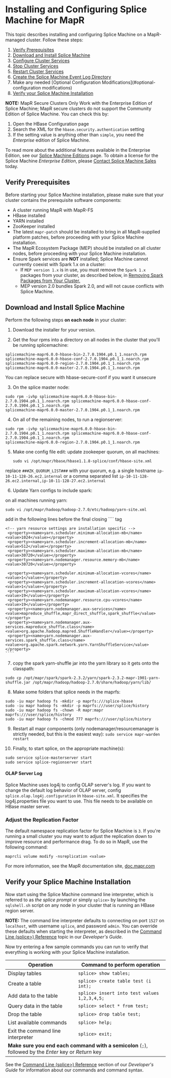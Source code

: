 
# Installing and Configuring Splice Machine for MapR

This topic describes installing and configuring Splice Machine on a
MapR-managed cluster. Follow these steps:

1. [Verify Prerequisites](#verify-prerequisites)
2. [Download and Install Splice Machine](#download-and-install-splice-machine)
3. [Configure Cluster Services](#configure-cluster-services)
4. [Stop Cluster Services](#stop-cluster-services)
5. [Restart Cluster Services](#restart-cluster-services)
6. [Create the Splice Machine Event Log Directory](#create-the-splice-machine-event-log-directory)
7. Make any needed [Optional Configuration Modifications](#optional-configuration modifications)
8. [Verify your Splice Machine Installation](#verify-your-Splice-Machine-installation)

**NOTE:** MapR Secure Clusters Only Work with the Enterprise Edition of Splice Machine;
MapR secure clusters do not support the Community Edition of Splice Machine. You can check this by:

1. Open the HBase Configuration page
2. Search the XML for the `hbase.security.authentication` setting
3. If the setting value is anything other than `simple`, you need the
   *Enterprise* edition of Splice Machine.

To read more about the additional features available in the Enterprise
Edition, see our [Splice Machine Editions](https://doc.splicemachine.com/notes_editions.html) page. To obtain a license for the Splice Machine *Enterprise Edition*, please [Contact Splice Machine Sales](http://www.splicemachine.com/company/contact-us/) today.

## Verify Prerequisites

Before starting your Splice Machine installation, please make sure that
your cluster contains the prerequisite software components:

* A cluster running MapR with MapR-FS
* HBase installed
* YARN installed
* ZooKeeper installed
* The latest `mapr-patch` should be installed to bring in all
  MapR-supplied platform patches, before proceeding with your Splice
  Machine installation.
* The MapR Ecosystem Package (MEP) should be installed on all cluster
  nodes, before proceeding with your Splice Machine installation.
* Ensure Spark services are **NOT** installed; Splice Machine cannot
  currently coexist with Spark 1.x on a cluster:
  * If `MEP version 1.x` is in use, you must remove the `Spark 1.x`
    packages from your cluster, as described below, in [Removing Spark
    Packages from Your Cluster.](#Removing)
  * MEP version 2.0 bundles Spark 2.0, and will not cause conflicts with
    Splice Machine.

## Download and Install Splice Machine

Perform the following steps **on each node**
in your cluster:

1. Download the installer for your version.

2. Get the four rpms into a directory on all nodes in the cluster that you'll be running splicemachine:

 ````
splicemachine-mapr6.0.0-hbase-bin-2.7.0.1904.p0.1_1.noarch.rpm
splicemachine-mapr6.0.0-hbase-conf-2.7.0.1904.p0.1_1.noarch.rpm
splicemachine-mapr6.0.0-region-2.7.0.1904.p0.1_1.noarch.rpm
splicemachine-mapr6.0.0-master-2.7.0.1904.p0.1_1.noarch.rpm
 ````
You can replace secure with hbase-secure-conf if you want it unsecure

3. On the splice master node:
 ````
sudo rpm -ivhp splicemachine-mapr6.0.0-hbase-bin-2.7.0.1904.p0.1_1.noarch.rpm splicemachine-mapr6.0.0-hbase-conf-2.7.0.1904.p0.1_1.noarch.rpm
splicemachine-mapr6.0.0-master-2.7.0.1904.p0.1_1.noarch.rpm
 ````

4. On all of the remaining nodes, to run a regionserver:
 ````
 sudo rpm -ivhp splicemachine-mapr6.0.0-hbase-bin-2.7.0.1904.p0.1_1.noarch.rpm splicemachine-mapr6.0.0-hbase-conf-2.7.0.1904.p0.1_1.noarch.rpm
 splicemachine-mapr6.0.0-region-2.7.0.1904.p0.1_1.noarch.rpm
 ````

5. Make one config file edit: update zookeeper quorum, on all machines:
   ````
   sudo vi /opt/mapr/hbase/hbase1.1.8-splice/conf/hbase-site.xml
   ````
replace `###ZK_QUORUM_LIST###` with your quorum, e.g. a single hostname
  `ip-10-11-128-26.ec2.internal`
or a comma separated list
  `ip-10-11-128-26.ec2.internal,ip-10-11-128-27.ec2.internal`


6. Update Yarn configs to include spark:

 on all machines running yarn:
   ````
   sudo vi /opt/mapr/hadoop/hadoop-2.7.0/etc/hadoop/yarn-site.xml
   ````

   add in the following lines before the final closing 
    ````
   </configuration> tag

    <!-- yarn resource settings are installation specific -->
     <property><name>yarn.scheduler.minimum-allocation-mb</name><value>1024</value></property>
     <property><name>yarn.scheduler.increment-allocation-mb</name><value>512</value></property>
     <property><name>yarn.scheduler.maximum-allocation-mb</name><value>30720</value></property>
     <property><name>yarn.nodemanager.resource.memory-mb</name><value>30720</value></property>

     <property><name>yarn.scheduler.minimum-allocation-vcores</name><value>1</value></property>
     <property><name>yarn.scheduler.increment-allocation-vcores</name><value>1</value></property>
     <property><name>yarn.scheduler.maximum-allocation-vcores</name><value>19</value></property>
     <property><name>yarn.nodemanager.resource.cpu-vcores</name><value>19</value></property>
     <property><name>yarn.nodemanager.aux-services</name><value>mapreduce_shuffle,mapr_direct_shuffle,spark_shuffle</value></property>
     <property><name>yarn.nodemanager.aux-services.mapreduce_shuffle.class</name><value>org.apache.hadoop.mapred.ShuffleHandler</value></property>
     <property><name>yarn.nodemanager.aux-services.spark_shuffle.class</name><value>org.apache.spark.network.yarn.YarnShuffleService</value></property>
    ````

7. copy the spark yarn-shuffle jar into the yarn library so it gets onto the classpath:
  
 ````
sudo cp /opt/mapr/spark/spark-2.3.2/yarn/spark-2.3.2-mapr-1901-yarn-shuffle.jar /opt/mapr/hadoop/hadoop-2.7.0/share/hadoop/yarn/lib/
 ````

8. Make some folders that splice needs in the maprfs:

 ````
sudo -iu mapr hadoop fs -mkdir -p maprfs:///splice-hbase
sudo -iu mapr hadoop fs -mkdir -p maprfs:///user/splice/history
sudo -iu mapr hadoop fs -chown -R mapr:mapr maprfs:///user/splice/history
sudo -iu mapr hadoop fs -chmod 777 maprfs:///user/splice/history
 ````

9. Restart all mapr components (only nodemanager/resourcemanager is strictly needed, but this is the easiest way):
`sudo service mapr-warden restart`

10. Finally, to start splice, on the appropriate machine(s):
 ````
sudo service splice-masterserver start
sudo service splice-regionserver start

 ````
      
#### OLAP Server Log

Splice Machine uses log4j to config OLAP server's log.  If you want to change the default log behavior of OLAP server,
config `splice.olap.log4j.configuration` in `hbase-site.xml`. It specifies the log4j.properties file you want to use.
This file needs to be available on HBase master server.


### Adjust the Replication Factor

The default namespace replication factor for Splice Machine is <code>3</code>. If you're
running a small cluster you may want to adjust the replication down to
improve resource and performance drag. To do so in MapR, use the
following command:

   ````
   maprcli volume modify -nsreplication <value>
   ````

For more information, see the MapR documentation site,
[doc.mapr.com](http://doc.mapr.com/)

## Verify your Splice Machine Installation

Now start using the Splice Machine command line interpreter, which is
referred to as *the splice prompt* or simply <code>splice&gt;</code> by launching the `sqlshell.sh`
script on any node in your cluster that is running an HBase region
server.

**NOTE:** The command line interpreter defaults to connecting on port `1527` on
`localhost`, with username `splice`, and password `admin`. You can
override these defaults when starting the interpreter, as described in
the [Command Line (splice&gt;) Reference](https://doc.splicemachine.com/cmdlineref_intro.html) topic
in our *Developer's Guide*.

Now try entering a few sample commands you can run to verify that
everything is working with your Splice Machine installation.

   <table summary="Sample commands to verify your installation">
    <col />
    <col />
    <thead>
        <tr>
            <th>Operation</th>
            <th>Command to perform operation</th>
        </tr>
    </thead>
    <tbody>
        <tr>
            <td>Display tables</td>
            <td><code>splice&gt; show tables;</code></td>
        </tr>
        <tr>
            <td>Create a table</td>
            <td><code>splice&gt; create table test (i int);</code></td>
        </tr>
        <tr>
            <td>Add data to the table</td>
            <td><code>splice&gt; insert into test values 1,2,3,4,5;</code></td>
        </tr>
        <tr>
            <td>Query data in the table</td>
            <td><code>splice&gt; select * from test;</code></td>
        </tr>
        <tr>
            <td>Drop the table</td>
            <td><code>splice&gt; drop table test;</code></td>
        </tr>
        <tr>
            <td>List available commands</td>
            <td><code>splice&gt; help;</code></td>
        </tr>
        <tr>
            <td>Exit the command line interpreter</td>
            <td><code>splice&gt; exit;</code></td>
        </tr>
        <tr>
            <td colspan="2"><strong>Make sure you end each command with a semicolon</strong> (<code>;</code>), followed by the <em>Enter</em> key or <em>Return</em> key </td>
        </tr>
    </tbody>
</table>

See the [Command Line (splice&gt;) Reference](https://doc.splicemachine.com/cmdlineref_intro.html)
section of our *Developer's Guide* for information about our commands
and command syntax.
